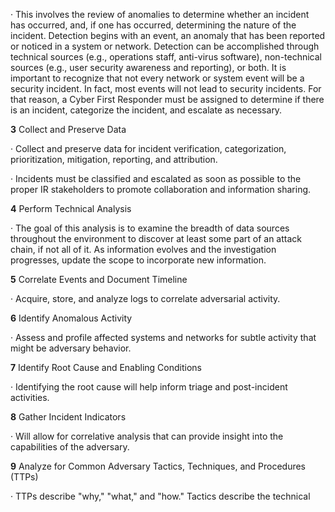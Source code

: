 · This involves the review of anomalies to determine whether an incident has occurred, and, if one has occurred, determining the nature of the incident. Detection begins with an event, an anomaly that has been reported or noticed in a system or network. Detection can be accomplished through technical sources (e.g., operations staff, anti-virus software), non-technical sources (e.g., user security awareness and reporting), or both. It is important to recognize that not every network or system event will be a security incident. In fact, most events will not lead to security incidents. For that reason, a Cyber First Responder must be assigned to determine if there is an incident, categorize the incident, and escalate as necessary.

**3** Collect and Preserve Data

· Collect and preserve data for incident verification, categorization, prioritization, mitigation, reporting, and attribution.

· Incidents must be classified and escalated as soon as possible to the proper IR stakeholders to promote collaboration and information sharing.

**4** Perform Technical Analysis

· The goal of this analysis is to examine the breadth of data sources throughout the environment to discover at least some part of an attack chain, if not all of it. As information evolves and the investigation progresses, update the scope to incorporate new information.

**5** Correlate Events and Document Timeline

· Acquire, store, and analyze logs to correlate adversarial activity.

**6** Identify Anomalous Activity

· Assess and profile affected systems and networks for subtle activity that might be adversary behavior.

**7** Identify Root Cause and Enabling Conditions

· Identifying the root cause will help inform triage and post-incident activities.

**8** Gather Incident Indicators

· Will allow for correlative analysis that can provide insight into the capabilities of the adversary.

**9** Analyze for Common Adversary Tactics, Techniques, and Procedures (TTPs)

· TTPs describe "why," "what," and "how." Tactics describe the technical